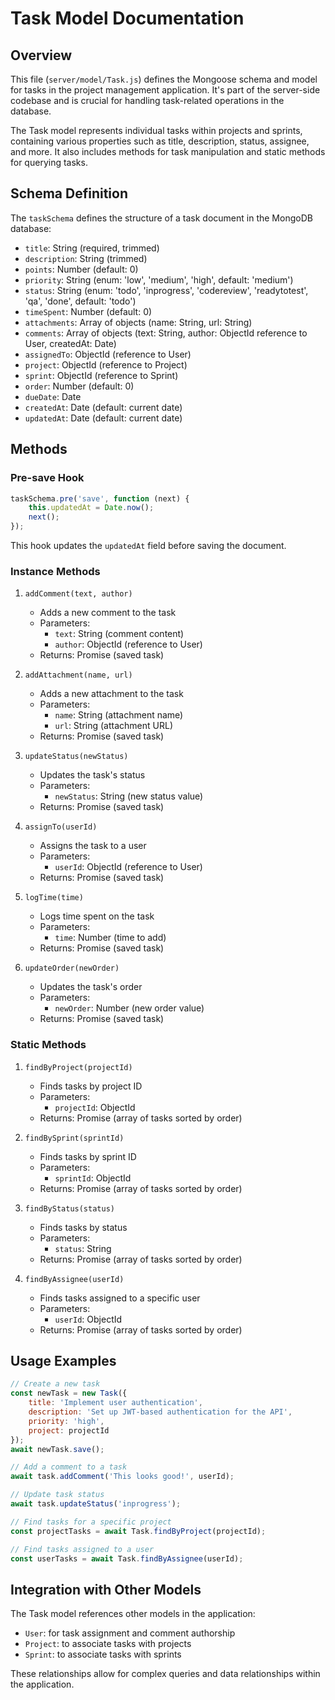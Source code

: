 # Task Model Documentation

## Overview

This file (`server/model/Task.js`) defines the Mongoose schema and model for tasks in the project management application. It's part of the server-side codebase and is crucial for handling task-related operations in the database.

The Task model represents individual tasks within projects and sprints, containing various properties such as title, description, status, assignee, and more. It also includes methods for task manipulation and static methods for querying tasks.

## Schema Definition

The `taskSchema` defines the structure of a task document in the MongoDB database:

- `title`: String (required, trimmed)
- `description`: String (trimmed)
- `points`: Number (default: 0)
- `priority`: String (enum: 'low', 'medium', 'high', default: 'medium')
- `status`: String (enum: 'todo', 'inprogress', 'codereview', 'readytotest', 'qa', 'done', default: 'todo')
- `timeSpent`: Number (default: 0)
- `attachments`: Array of objects (name: String, url: String)
- `comments`: Array of objects (text: String, author: ObjectId reference to User, createdAt: Date)
- `assignedTo`: ObjectId (reference to User)
- `project`: ObjectId (reference to Project)
- `sprint`: ObjectId (reference to Sprint)
- `order`: Number (default: 0)
- `dueDate`: Date
- `createdAt`: Date (default: current date)
- `updatedAt`: Date (default: current date)

## Methods

### Pre-save Hook

```javascript
taskSchema.pre('save', function (next) {
    this.updatedAt = Date.now();
    next();
});
```

This hook updates the `updatedAt` field before saving the document.

### Instance Methods

1. `addComment(text, author)`
   - Adds a new comment to the task
   - Parameters:
     - `text`: String (comment content)
     - `author`: ObjectId (reference to User)
   - Returns: Promise (saved task)

2. `addAttachment(name, url)`
   - Adds a new attachment to the task
   - Parameters:
     - `name`: String (attachment name)
     - `url`: String (attachment URL)
   - Returns: Promise (saved task)

3. `updateStatus(newStatus)`
   - Updates the task's status
   - Parameters:
     - `newStatus`: String (new status value)
   - Returns: Promise (saved task)

4. `assignTo(userId)`
   - Assigns the task to a user
   - Parameters:
     - `userId`: ObjectId (reference to User)
   - Returns: Promise (saved task)

5. `logTime(time)`
   - Logs time spent on the task
   - Parameters:
     - `time`: Number (time to add)
   - Returns: Promise (saved task)

6. `updateOrder(newOrder)`
   - Updates the task's order
   - Parameters:
     - `newOrder`: Number (new order value)
   - Returns: Promise (saved task)

### Static Methods

1. `findByProject(projectId)`
   - Finds tasks by project ID
   - Parameters:
     - `projectId`: ObjectId
   - Returns: Promise (array of tasks sorted by order)

2. `findBySprint(sprintId)`
   - Finds tasks by sprint ID
   - Parameters:
     - `sprintId`: ObjectId
   - Returns: Promise (array of tasks sorted by order)

3. `findByStatus(status)`
   - Finds tasks by status
   - Parameters:
     - `status`: String
   - Returns: Promise (array of tasks sorted by order)

4. `findByAssignee(userId)`
   - Finds tasks assigned to a specific user
   - Parameters:
     - `userId`: ObjectId
   - Returns: Promise (array of tasks sorted by order)

## Usage Examples

```javascript
// Create a new task
const newTask = new Task({
    title: 'Implement user authentication',
    description: 'Set up JWT-based authentication for the API',
    priority: 'high',
    project: projectId
});
await newTask.save();

// Add a comment to a task
await task.addComment('This looks good!', userId);

// Update task status
await task.updateStatus('inprogress');

// Find tasks for a specific project
const projectTasks = await Task.findByProject(projectId);

// Find tasks assigned to a user
const userTasks = await Task.findByAssignee(userId);
```

## Integration with Other Models

The Task model references other models in the application:

- `User`: for task assignment and comment authorship
- `Project`: to associate tasks with projects
- `Sprint`: to associate tasks with sprints

These relationships allow for complex queries and data relationships within the application.